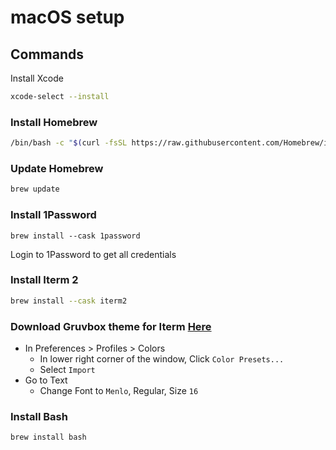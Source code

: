 # macOS setup

## Commands
Install Xcode
```bash
xcode-select --install
```

### Install Homebrew
```bash
/bin/bash -c "$(curl -fsSL https://raw.githubusercontent.com/Homebrew/install/HEAD/install.sh)"
```

### Update Homebrew
```bash
brew update
```

### Install 1Password
```
brew install --cask 1password
```
Login to 1Password to get all credentials

### Install Iterm 2
```bash
brew install --cask iterm2
```
### Download Gruvbox theme for Iterm [Here](https://github.com/herrbischoff/iterm2-gruvbox)
- In Preferences > Profiles > Colors
  - In lower right corner of the window, Click `Color Presets...`
  - Select `Import`
- Go to Text
  - Change Font to `Menlo`, Regular, Size `16`

### Install Bash
```bash
brew install bash
```
